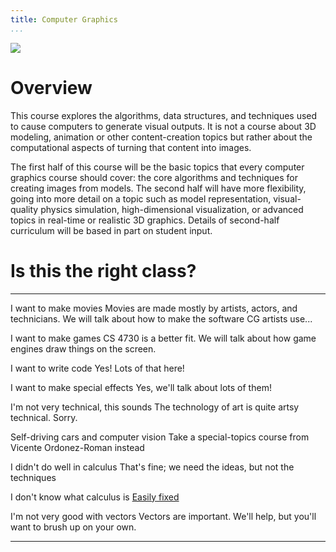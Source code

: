 ```yaml
---
title: Computer Graphics
...
```


<img id="icon" class="face" src="files/redchair0.png"/>
<script type="text/javascript">
var icon = document.getElementById("icon");
icon.setAttribute("src", "files/redchair"+Math.floor(Math.random()*6)+".png");
</script>

# Overview 

This course explores the algorithms, data structures, 
and techniques used to cause computers to generate visual outputs.
It is not a course about 3D modeling, animation or other content-creation topics
but rather about the computational aspects of turning that content
into images.

The first half of this course will be the basic topics
that every computer graphics course should cover:
the core algorithms and techniques for creating images from models.
The second half will have more flexibility,
going into more detail on a topic such as model representation,
visual-quality physics simulation, high-dimensional visualization,
or advanced topics in real-time or realistic 3D graphics.
Details of second-half curriculum will be based in part on student input.

# Is this the right class?

------------------------------------    ---------------------------------------
I want to make movies                   Movies are made mostly by artists, 
                                        actors, and technicians. We will talk
                                        about how to make the software CG 
                                        artists use...

I want to make games                    CS 4730 is a better fit.
                                        We will talk about how game engines 
                                        draw things on the screen.

I want to write code                    Yes! Lots of that here!

I want to make special effects          Yes, we'll talk about lots of them!

I'm not very technical, this sounds     The technology of art is quite
artsy                                   technical. Sorry.

Self-driving cars and computer vision   Take a special-topics course from
                                        Vicente Ordonez-Roman instead

I didn't do well in calculus            That's fine; we need the ideas, but
                                        not the techniques

I don't know what calculus is           [Easily fixed](https://en.wikipedia.org/wiki/Integral)

I'm not very good with vectors          Vectors are important. We'll help, but
                                        you'll want to brush up on your own.
------------------------------------    ---------------------------------------

